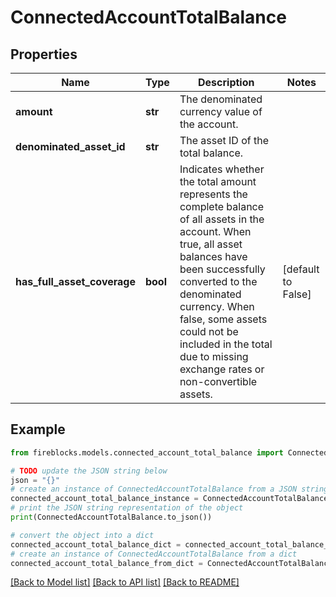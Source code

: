 # ConnectedAccountTotalBalance


## Properties

Name | Type | Description | Notes
------------ | ------------- | ------------- | -------------
**amount** | **str** | The denominated currency value of the account. | 
**denominated_asset_id** | **str** | The asset ID of the total balance. | 
**has_full_asset_coverage** | **bool** | Indicates whether the total amount represents the complete balance of all assets in the account. When true, all asset balances have been successfully converted to the denominated currency. When false, some assets could not be included in the total due to missing exchange rates or non-convertible assets. | [default to False]

## Example

```python
from fireblocks.models.connected_account_total_balance import ConnectedAccountTotalBalance

# TODO update the JSON string below
json = "{}"
# create an instance of ConnectedAccountTotalBalance from a JSON string
connected_account_total_balance_instance = ConnectedAccountTotalBalance.from_json(json)
# print the JSON string representation of the object
print(ConnectedAccountTotalBalance.to_json())

# convert the object into a dict
connected_account_total_balance_dict = connected_account_total_balance_instance.to_dict()
# create an instance of ConnectedAccountTotalBalance from a dict
connected_account_total_balance_from_dict = ConnectedAccountTotalBalance.from_dict(connected_account_total_balance_dict)
```
[[Back to Model list]](../README.md#documentation-for-models) [[Back to API list]](../README.md#documentation-for-api-endpoints) [[Back to README]](../README.md)


